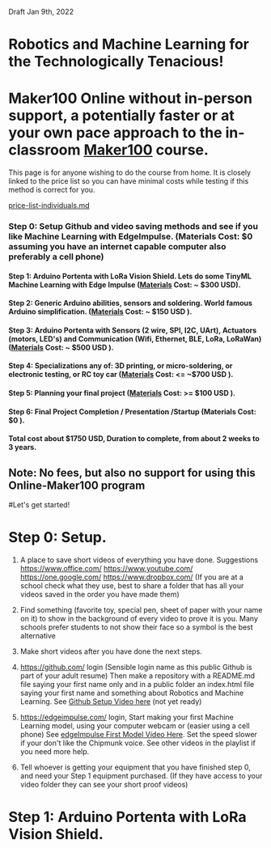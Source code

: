 Draft Jan 9th, 2022

# Robotics and Machine Learning for the Technologically Tenacious!

# Maker100 Online without in-person support, a potentially faster or at your own pace approach to the in-classroom [Maker100](https://github.com/hpssjellis/maker100) course. 


This page is for anyone wishing to do the course from home. It is closely linked to the price list so you can have minimal costs while testing if this method is correct for you.

[price-list-individuals.md](price-list-individuals.md)

### Step 0: Setup Github and video saving methods and see if you like Machine Learning with EdgeImpulse. (Materials Cost: $0 assuming you have an internet capable computer also preferably a cell phone)

####  Step 1: Arduino Portenta with LoRa Vision Shield. Lets do some TinyML Machine Learning with Edge Impulse  ([Materials](price-list-individuals.md#step-1-machine-learning-with-the-portentah7-and-lora-vision-shield-on-edgeimpulsecom) Cost: ~ $300 USD).

####  Step 2: Generic Arduino abilities, sensors and soldering. World famous Arduino simplification.  ([Materials](price-list-individuals.md#step-2-generic-sensor-and-arduino-equipment) Cost: ~ $150 USD ).

####  Step 3: Arduino Portenta with Sensors (2 wire, SPI, I2C, UArt), Actuators (motors, LED's) and Communication (Wifi, Ethernet, BLE, LoRa, LoRaWan) ([Materials](price-list-individuals.md#step-3-maker100-sensors-and-motors-actuators) Cost: ~ $500 USD ).

####  Step 4: Specializations any of: 3D printing, or micro-soldering, or electronic testing, or RC toy car ([Materials](price-list-individuals.md#step-4-technology-equipment-based-on-interests) Cost: <= ~$700 USD   ).

####  Step 5: Planning your final project ([Materials](price-list-individuals.md#step-1-machine-learning-with-the-portentah7-and-lora-vision-shield-on-edgeimpulsecom-) Cost: >= $100 USD  ).

####  Step 6: Final Project Completion / Presentation /Startup (Materials Cost: $0 ).

#### Total cost about $1750 USD, Duration to complete, from about 2 weeks to 3 years.

## Note: No fees, but also no support for using this Online-Maker100 program



#Let's get started!

# Step 0: Setup.

1. A place to save short videos of everything you have done. Suggestions https://www.office.com/  https://www.youtube.com/  https://one.google.com/  https://www.dropbox.com/  (If you are at a school check what they use, best to share a folder that has all your videos saved in the order you have made them)


1. Find something (favorite toy, special pen, sheet of paper with your name on it) to show in the background of every video to prove it is you. Many schools prefer students to not show their face so a symbol is the best alternative


1. Make short videos after you have done the next steps.


1. https://github.com/ login (Sensible login name as this public Github is part of your adult resume) Then make a repository with a README.md file saying your first name only and in a public folder an index.html file saying your first name and something about Robotics and Machine Learning. See [Github Setup Video here]() (not yet ready)


1. https://edgeimpulse.com/ login, Start making your first Machine Learning model, using your computer webcam or (easier using a cell phone) See [edgeImpulse First Model Video Here](https://www.youtube.com/watch?v=wbX_-No8kIw&list=PL57Dnr1H_egsQPnEObWHPhK1Q4g_IDWcR&index=8). Set the speed slower if your don't like the Chipmunk voice. See other videos in the playlist if you need more help.


1. Tell whoever is getting your equipment that you have finished step 0, and need your Step 1 equipment purchased. (If they have access to your video folder they can see your short proof videos)


# Step 1:  Arduino Portenta with LoRa Vision Shield.








